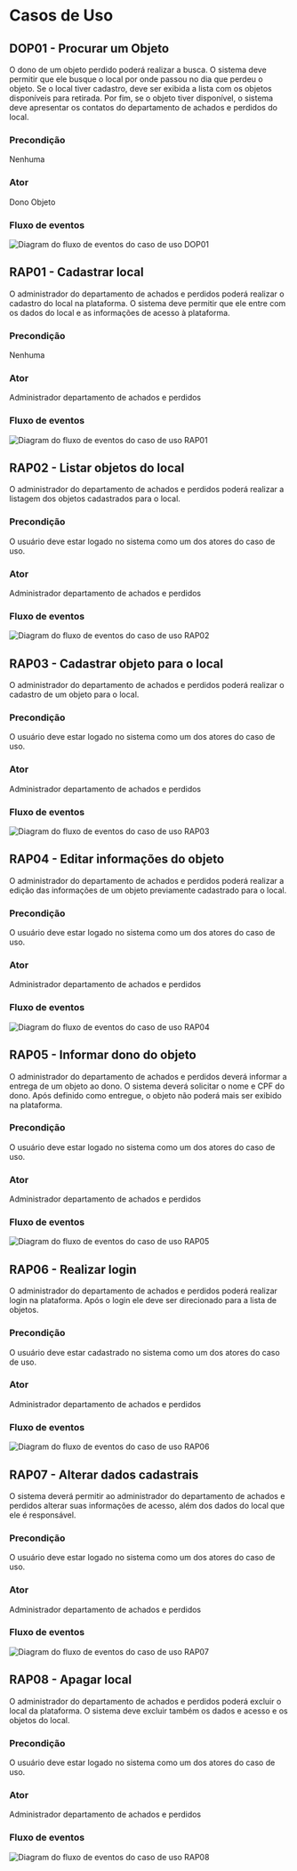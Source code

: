 # Casos de Uso

## DOP01 - Procurar um Objeto

O dono de um objeto perdido poderá realizar a busca. O sistema deve permitir que ele busque o local por onde passou no dia que perdeu o objeto. Se o local tiver cadastro, deve ser exibida a lista com os objetos disponíveis para retirada. Por fim, se o objeto tiver disponível, o sistema deve apresentar os contatos do departamento de achados e perdidos do local.

### Precondição

Nenhuma

### Ator

Dono Objeto

### Fluxo de eventos

![Diagram do fluxo de eventos do caso de uso DOP01](../out/casos-de-uso/dono-objeto/DOP01/DOP01.png)

## RAP01 - Cadastrar local

O administrador do departamento de achados e perdidos poderá realizar o cadastro do local na plataforma. O sistema deve permitir que ele entre com os dados do local e as informações de acesso à plataforma.

### Precondição

Nenhuma

### Ator

Administrador departamento de achados e perdidos

### Fluxo de eventos

![Diagram do fluxo de eventos do caso de uso RAP01](../out/casos-de-uso/administrador/RAP01/RAP01.png)

## RAP02 - Listar objetos do local

O administrador do departamento de achados e perdidos poderá realizar a listagem dos objetos cadastrados para o local.

### Precondição

O usuário deve estar logado no sistema como um dos atores do caso de uso.

### Ator

Administrador departamento de achados e perdidos

### Fluxo de eventos

![Diagram do fluxo de eventos do caso de uso RAP02](../out/casos-de-uso/administrador/RAP02/RAP02.png)

## RAP03 - Cadastrar objeto para o local

O administrador do departamento de achados e perdidos poderá realizar o cadastro de um objeto para o local.

### Precondição

O usuário deve estar logado no sistema como um dos atores do caso de uso.

### Ator

Administrador departamento de achados e perdidos

### Fluxo de eventos

![Diagram do fluxo de eventos do caso de uso RAP03](../out/casos-de-uso/administrador/RAP03/RAP03.png)

## RAP04 - Editar informações do objeto

O administrador do departamento de achados e perdidos poderá realizar a edição das informações de um objeto previamente cadastrado para o local.

### Precondição

O usuário deve estar logado no sistema como um dos atores do caso de uso.

### Ator

Administrador departamento de achados e perdidos

### Fluxo de eventos

![Diagram do fluxo de eventos do caso de uso RAP04](../out/casos-de-uso/administrador/RAP04/RAP04.png)

## RAP05 - Informar dono do objeto

O administrador do departamento de achados e perdidos deverá informar a entrega de um objeto ao dono. O sistema deverá solicitar o nome e CPF do dono. Após definido como entregue, o objeto não poderá mais ser exibido na plataforma.

### Precondição

O usuário deve estar logado no sistema como um dos atores do caso de uso.

### Ator

Administrador departamento de achados e perdidos

### Fluxo de eventos

![Diagram do fluxo de eventos do caso de uso RAP05](../out/casos-de-uso/administrador/RAP05/RAP05.png)

## RAP06 - Realizar login

O administrador do departamento de achados e perdidos poderá realizar login na plataforma. Após o login ele deve ser direcionado para a lista de objetos.

### Precondição

O usuário deve estar cadastrado no sistema como um dos atores do caso de uso.

### Ator

Administrador departamento de achados e perdidos

### Fluxo de eventos

![Diagram do fluxo de eventos do caso de uso RAP06](../out/casos-de-uso/administrador/RAP06/RAP06.png)

## RAP07 - Alterar dados cadastrais

O sistema deverá permitir ao administrador do departamento de achados e perdidos alterar suas informações de acesso, além dos dados do local que ele é responsável.

### Precondição

O usuário deve estar logado no sistema como um dos atores do caso de uso.

### Ator

Administrador departamento de achados e perdidos

### Fluxo de eventos

![Diagram do fluxo de eventos do caso de uso RAP07](../out/casos-de-uso/administrador/RAP07/RAP07.png)

## RAP08 - Apagar local

O administrador do departamento de achados e perdidos poderá excluir o local da plataforma. O sistema deve excluir também os dados e acesso e os objetos do local.

### Precondição

O usuário deve estar logado no sistema como um dos atores do caso de uso.

### Ator

Administrador departamento de achados e perdidos

### Fluxo de eventos

![Diagram do fluxo de eventos do caso de uso RAP08](../out/casos-de-uso/administrador/RAP08/RAP08.png)
